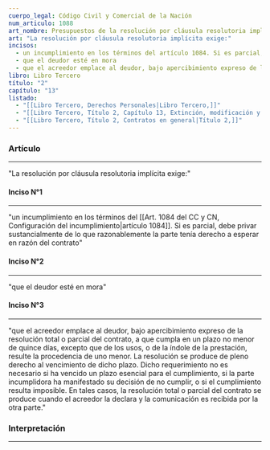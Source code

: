 ```yaml
---
cuerpo_legal: Código Civil y Comercial de la Nación
num_articulo: 1088
art_nombre: Presupuestos de la resolución por cláusula resolutoria implícita
art: "La resolución por cláusula resolutoria implícita exige:"
incisos:
  - un incumplimiento en los términos del artículo 1084. Si es parcial, debe privar sustancialmente de lo que razonablemente la parte tenía derecho a esperar en razón del contrato
  - que el deudor esté en mora
  - que el acreedor emplace al deudor, bajo apercibimiento expreso de la resolución total o parcial del contrato, a que cumpla en un plazo no menor de quince días, excepto que de los usos, o de la índole de la prestación, resulte la procedencia de uno menor. La resolución se produce de pleno derecho al vencimiento de dicho plazo. Dicho requerimiento no es necesario si ha vencido un plazo esencial para el cumplimiento, si la parte incumplidora ha manifestado su decisión de no cumplir, o si el cumplimiento resulta imposible. En tales casos, la resolución total o parcial del contrato se produce cuando el acreedor la declara y la comunicación es recibida por la otra parte.
libro: Libro Tercero
título: "2"
capítulo: "13"
listado:
  - "[[Libro Tercero, Derechos Personales|Libro Tercero,]]"
  - "[[Libro Tercero, Título 2, Capítulo 13, Extinción, modificación y adecuación del contrato|Capítulo 13,]]"
  - "[[Libro Tercero, Título 2, Contratos en general|Título 2,]]"
---
```

### Artículo
---
"La resolución por cláusula resolutoria implícita exige:"

#### Inciso N°1
---
"un incumplimiento en los términos del [[Art. 1084 del CC y CN, Configuración del incumplimiento|artículo 1084]]. Si es parcial, debe privar sustancialmente de lo que razonablemente la parte tenía derecho a esperar en razón del contrato"

#### Inciso N°2
---
"que el deudor esté en mora"

#### Inciso N°3
---
"que el acreedor emplace al deudor, bajo apercibimiento expreso de la resolución total o parcial del contrato, a que cumpla en un plazo no menor de quince días, excepto que de los usos, o de la índole de la prestación, resulte la procedencia de uno menor. La resolución se produce de pleno derecho al vencimiento de dicho plazo. Dicho requerimiento no es necesario si ha vencido un plazo esencial para el cumplimiento, si la parte incumplidora ha manifestado su decisión de no cumplir, o si el cumplimiento resulta imposible. En tales casos, la resolución total o parcial del contrato se produce cuando el acreedor la declara y la comunicación es recibida por la otra parte."


### Interpretación
---

